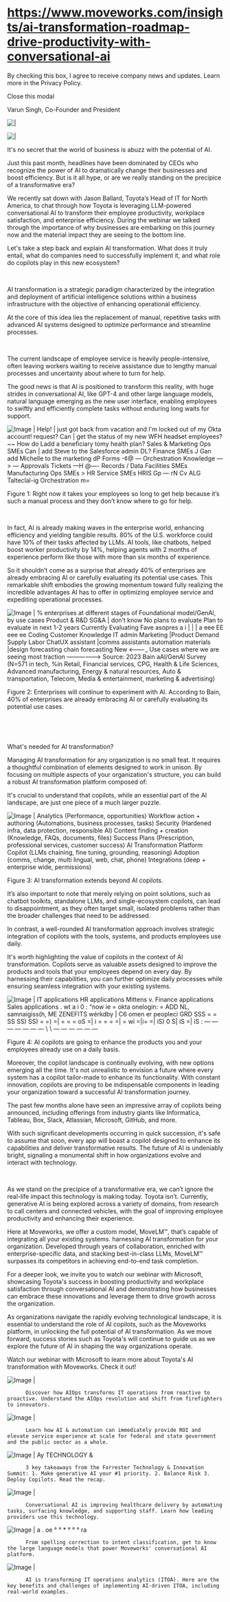 # https://www.moveworks.com/insights/ai-transformation-roadmap-drive-productivity-with-conversational-ai

By checking this box, I agree to receive company news and updates. Learn more in the Privacy Policy.







  Close this modal
  



Varun Singh, Co-Founder and President


![ | ](https://www.moveworks.com/hubfs/ai-transformation-featured-image-final-1.png)

![ | ](https://www.moveworks.com/hubfs/ai-transformation-featured-image-final-1.png)

It's no secret that the world of business is abuzz with the potential of AI. 

Just this past month, headlines have been dominated by CEOs who recognize the power of AI to dramatically change their businesses and boost efficiency. But is it all hype, or are we really standing on the precipice of a transformative era?

We recently sat down with Jason Ballard, Toyota’s Head of IT for North America, to chat through how Toyota is leveraging LLM-powered conversational AI to transform their employee productivity, workplace satisfaction, and enterprise efficiency. During the webinar we talked through the importance of why businesses are embarking on this journey now and the material impact they are seeing to the bottom line.

Let's take a step back and explain AI transformation. What does it truly entail, what do companies need to successfully implement it, and what role do copilots play in this new ecosystem? 

 

AI transformation is a strategic paradigm characterized by the integration and deployment of artificial intelligence solutions within a business infrastructure with the objective of enhancing operational efficiency.

At the core of this idea lies the replacement of manual, repetitive tasks with advanced AI systems designed to optimize performance and streamline processes. 

 

The current landscape of employee service is heavily people-intensive, often leaving workers waiting to receive assistance due to lengthy manual processes and uncertainty about where to turn for help. 

The good news is that AI is positioned to transform this reality, with huge strides in conversational AI, like GPT-4 and other large language models, natural language emerging as the new user interface, enabling employees to swiftly and efficiently complete tasks without enduring long waits for support.



![Image | Help! | just got back from vacation and I'm locked out of my Okta account! request? Can | get the status of my new WFH headset employees? ~~ How do Ladd a beneficiary tomy health plan? Sales & Marketing Ops SMEs Can | add Steve to the Salesforce admin DL? Finance SMEs J Gan add Michelle to the marketing dP Forms -¢@ — Orchestration Knowledge —> — Approvals Tickets —H @—- Records / Data Facilities SMEs Manufacturing Ops SMEs > HR Service SMEs HRIS Gp — rN Cv ALG Talteclal-ig Orchestration m=](https://www.moveworks.com/hubfs/image-png-Jul-05-2023-09-18-37-4617-PM.png)

Figure 1: Right now it takes your employees so long to get help because it’s such a manual process and they don’t know where to go for help.

 

In fact, AI is already making waves in the enterprise world, enhancing efficiency and yielding tangible results. 80% of the U.S. workforce could have 10% of their tasks affected by LLMs. AI tools, like chatbots, helped boost worker productivity by 14%, helping agents with 2 months of experience perform like those with more than six months of experience. 

So it shouldn’t come as a surprise that already 40% of enterprises are already embracing AI or carefully evaluating its potential use cases. This remarkable shift embodies the growing momentum toward fully realizing the incredible advantages AI has to offer in optimizing employee service and expediting operational processes.



![Image | % enterprises at different stages of Foundational model/GenAl, by use cases Product & R&D SG&A | don’t know No plans to evaluate Plan to evaluate in next 1-2 years Currently Evaluating Fave asopres a i | | | a eee EE eee ee Coding Customer Knowledge IT admin Marketing |Product Demand Supply Labor ChatUX assistant |comms assistants automation materials |design forecasting chain forecasting New <———_ Use cases where we are seeing most traction ——————> Source: 2023 Bain aAl/GenAl Survey (N=571 in tech, %in Retail, Financial services, CPG, Health & Life Sciences, Advanced manufacturing, Energy & natural resources, Auto & transportation, Telecom, Media & entertainment, marketing & advertising)](https://www.moveworks.com/hubfs/image-png-Jul-05-2023-09-20-13-0265-PM.png)

Figure 2: Enterprises will continue to experiment with AI. According to Bain, 40% of enterprises are already embracing AI or carefully evaluating its potential use cases.

 

 

What's needed for AI transformation?

Managing AI transformation for any organization is no small feat. It requires a thoughtful combination of elements designed to work in unison. By focusing on multiple aspects of your organization's structure, you can build a robust AI transformation platform composed of: 

It's crucial to understand that copilots, while an essential part of the AI landscape, are just one piece of a much larger puzzle. 



![Image | Analytics (Performance, opportunities) Workflow action + authoring (Automations, business processes, tasks) Security (Hardened infra, data protection, responsible Al) Content finding + creation (Knowledge, FAQs, documents, files) Success Plans (Prescription, professional services, customer success) Al Transformation Platform Copilot (LLMs chaining, fine tuning, grounding, reasoning) Adoption (comms, change, multi lingual, web, chat, phone) Integrations (deep + enterprise wide, permissions)](https://www.moveworks.com/hubfs/image-png-Jul-05-2023-09-21-53-7512-PM.png)

Figure 3: AI transformation extends beyond AI copilots.

It’s also important to note that merely relying on point solutions, such as chatbot toolkits, standalone LLMs, and single-ecosystem copilots, can lead to disappointment, as they often target small, isolated problems rather than the broader challenges that need to be addressed. 

In contrast, a well-rounded AI transformation approach involves strategic integration of copilots with the tools, systems, and products employees use daily. 

It's worth highlighting the value of copilots in the context of AI transformation. Copilots serve as valuable assets designed to improve the products and tools that your employees depend on every day. By harnessing their capabilities, you can further optimize daily processes while ensuring seamless integration with your existing systems.



![Image | IT applications HR applications Mittens v. Finance applications Sales applications . wt a i 0 : “now ie = okta onelogin: = ADD NL, samnaigiss(h, ME ZENEFITS wérkdby | C6 omen er peopleci GRD SSS = = SS SS) SS) = =) =| = = = oS =| i = = = =| = wi =|i= =| iS) 0 S| iS =| iS : — — — — — — — \ \ — — — — — —](https://www.moveworks.com/hubfs/image-png-Jul-05-2023-09-26-40-1038-PM.png)

Figure 4: AI copilots are going to enhance the products you and your employees already use on a daily basis.

Moreover, the copilot landscape is continually evolving, with new options emerging all the time. It's not unrealistic to envision a future where every system has a copilot tailor-made to enhance its functionality. With constant innovation, copilots are proving to be indispensable components in leading your organization toward a successful AI transformation journey.

The past few months alone have seen an impressive array of copilots being announced, including offerings from industry giants like Informatica, Tableau, Box, Slack, Atlassian, Microsoft, GitHub, and more. 

With such significant developments occurring in quick succession, it's safe to assume that soon, every app will boast a copilot designed to enhance its capabilities and deliver transformative results. The future of AI is undeniably bright, signaling a monumental shift in how organizations evolve and interact with technology.

 

As we stand on the precipice of a transformative era, we can’t ignore the real-life impact this technology is making today. Toyota isn’t. Currently, generative AI is being explored across a variety of domains, from research to call centers and connected vehicles, with the goal of improving employee productivity and enhancing their experience.

Here at Moveworks, we offer a custom model, MoveLM™, that’s capable of integrating all your existing systems. harnessing AI transformation for your organization. Developed through years of collaboration, enriched with enterprise-specific data, and stacking best-in-class LLMs, MoveLM™ surpasses its competitors in achieving end-to-end task completion. 

For a deeper look, we invite you to watch our webinar with Microsoft, showcasing Toyota's success in boosting productivity and workplace satisfaction through conversational AI and demonstrating how businesses can embrace these innovations and leverage them to drive growth across the organization. 

As organizations navigate the rapidly evolving technological landscape, it is essential to understand the role of AI copilots, such as the Moveworks platform, in unlocking the full potential of AI transformation. As we move forward, success stories such as Toyota's will continue to guide us as we explore the future of AI in shaping the way organizations operate.

Watch our webinar with Microsoft to learn more about Toyota's AI transformation with Moveworks. Check it out!

![Image | ](https://www.moveworks.com/hs-fs/hubfs/AIOps-featured-image.png)


          Discover how AIOps transforms IT operations from reactive to proactive. Understand the AIOps revolution and shift from firefighters to innovators.
        

![Image | ](https://www.moveworks.com/hs-fs/hubfs/Public-Sector-Convo-AI.png)


          Learn how AI & automation can immediately provide ROI and elevate service experience at scale for federal and state government and the public sector as a whole.
        

![Image | Ay TECHNOLOGY &](https://www.moveworks.com/hs-fs/hubfs/Forrester%20T%26I%20%281%29.png)


          3 key takeaways from the Forrester Technology & Innovation Summit: 1. Make generative AI your #1 priority. 2. Balance Risk 3. Deploy Copilots. Read the recap.
        

![Image | ](https://www.moveworks.com/hs-fs/hubfs/healthcare-test.png)


          Conversational AI is improving healthcare delivery by automating tasks, surfacing knowledge, and supporting staff. Learn how leading providers use this technology.
        

![Image | a . oe ° ° * ° ° ° ra](https://www.moveworks.com/hs-fs/hubfs/Moveworks_LLM_Feature.png)


          From spelling correction to intent classification, get to know the large language models that power Moveworks' conversational AI platform.
        

![Image | ](https://www.moveworks.com/hs-fs/hubfs/ITOA_feature.png)


          AI is transforming IT operations analytics (ITOA). Here are the key benefits and challenges of implementing AI-driven ITOA, including real-world examples.
        

